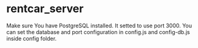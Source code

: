 # rentcar_server
Make sure You have PostgreSQL installed.
It setted to use port 3000.
You can set the database and port configuration in config.js and config-db.js inside config folder.
